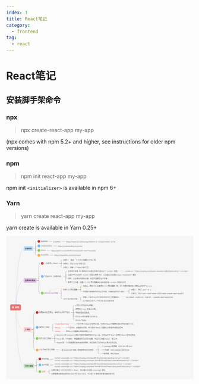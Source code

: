 ```yaml
---
index: 1
title: React笔记
category:
  - frontend
tag:
  - react
---
```

# React笔记
## 安装脚手架命令
### npx

> npx create-react-app my-app  

(npx comes with npm 5.2+ and higher, see instructions for older npm versions)


### npm

> npm init react-app my-app  

npm init `<initializer>` is available in npm 6+

### Yarn

> yarn create react-app my-app  

yarn create is available in Yarn 0.25+



![image-20220414083224689](./images/image-20220414083224689.png)

